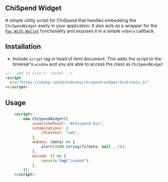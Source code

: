 ## ChiSpend Widget

A simple utility script for ChiSpend that handles embedding the `ChiSpendWidget` easily in your application. It also acts as a wrapper for the [`Pay With Wallet`]() functionality and exposes it in a simple `onData` callback.

## Installation

- Include `script` tag in head of html document.
 This adds the script to the browser's `window` and you are able to access the class as `ChiSpendWidget`

```html
<!-- add in site's  <head> -->
<script
  src="https://unpkg.com/@chimoney/chispend-widget/dist/main.js"
></script>
```


## Usage

```html
    <script>
        new ChiSpendWidget({
            insertionPoint: "#chispend-div",
            cutomizations: {
                cSContext: "web",
            },
            onData: (data) => {
                alert(JSON.stringify(data, null , 2));
            },
            onLoad: () => {
                console.log("Loaded");
            },
        }); 
    </script>
```
